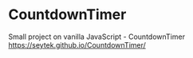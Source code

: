 # CountdownTimer
Small project on vanilla JavaScript - CountdownTimer
https://seytek.github.io/CountdownTimer/
